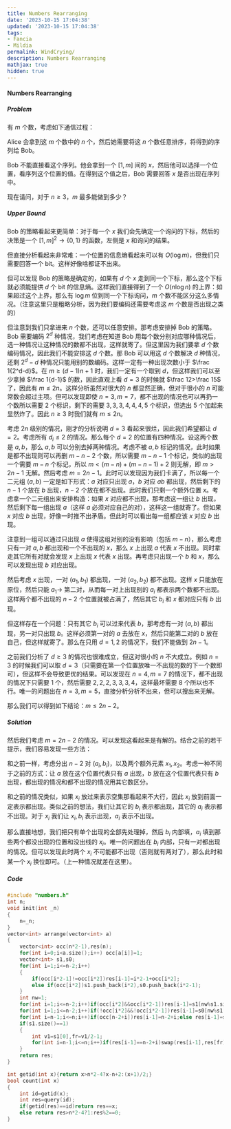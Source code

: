 ```yaml
---
title: Numbers Rearranging
date: '2023-10-15 17:04:38'
updated: '2023-10-15 17:04:38'
tags:
- Fancia
- Mildia
permalink: WindCrying/
description: Numbers Rearranging
mathjax: true
hidden: true
---
```



#### Numbers Rearranging

##### Problem

有 $m$ 个数，考虑如下通信过程：

Alice 会拿到这 $m$ 个数中的 $n$ 个，然后她需要将这 $n$ 个数任意排序，将得到的序列给 Bob。

Bob 不能直接看这个序列。他会拿到一个 $[1,m]$ 间的 $x$，然后他可以选择一个位置，看序列这个位置的值。在得到这个值之后，Bob 需要回答 $x$ 是否出现在序列中。

现在请问，对于 $n\geq 3$，$m$ 最多能做到多少？

##### Upper Bound

Bob 的策略看起来更简单：对于每一个 $x$ 我们会先确定一个询问的下标，然后的决策是一个 $[1,m]^2\to \{0,1\}$ 的函数，左侧是 $x$ 和询问的结果。

但直接分析看起来非常难：一个位置的信息熵看起来可以有 $O(\log m)$，但我们只需要回答一个 bit。这样好像啥都证不出来。

但可以发现 Bob 的策略是确定的，如果有 $d$ 个 $x$ 走到同一个下标，那么这个下标就必须能提供 $d$ 个 bit 的信息熵。这样我们直接得到了一个 $O(n\log n)$ 的上界：如果超过这个上界，那么有 $\log m$ 位到同一个下标询问，$m$ 个数不能区分这么多情况。（注意这里只是粗略分析，因为我们要编码还需要考虑这 $m$ 个数是否出现之类的）

但注意到我们只拿进来 $n$ 个数，还可以任意安排。那考虑安排掉 Bob 的策略。Bob 需要编码 $2^d$ 种情况，我们考虑在知道 Bob 用每个数分别对应哪种情况后，选一种情况让这种情况的数都不出现，这样就寄了。但这里因为我们要拿 $d$ 个数编码情况，因此我们不能安排这 $d$ 个数。那 Bob 可以用这 $d$ 个数解决 $d$ 种情况，还剩 $2^d-d$ 种情况只能用别的数编码。这样一定有一种出现次数小于 $\frac 1{2^d-d}$。在 $m\geq (d-1)n+1$ 时，我们一定有一个取到 $d$，但这样我们可以至少拿掉 $\frac 1{d-1}$ 的数，因此直观上看 $d=3$ 的时候就 $\frac 12>\frac 15$ 了，因此有 $m\leq 2n$。这样分析虽然对很大的 $n$ 都显然正确，但对于很小的 $n$ 可能常数会超过主项。但可以发现即使 $n=3,m=7$，都不出现的情况也可以再扔一个数所以需要 $2$ 个标识，剩下的需要 $3,3,3,4,4,4,5$ 个标识，但选出 $5$ 个加起来显然炸了。因此 $n\geq 3$ 时我们就有 $m\leq 2n$。

考虑 $2n$ 级别的情况，刚才的分析说明 $d=3$ 看起来很烂，因此我们希望都让 $d=2$。考虑所有 $d_i\leq 2$ 的情况。那么每个 $d=2$ 的位置有四种情况。设这两个数是 $a,b$，那么 $a,b$ 可以分别去掉两种情况。考虑不被 $a,b$ 标记的情况，此时如果是都不出现则可以再删 $m-n-2$ 个数，所以需要 $m-n-1$ 个标记，类似的出现一个需要 $m-n$ 个标记，所以 $m<(m-n)+(m-n-1)+2$ 则无解，即 $m>2n-1$ 无解。然后考虑 $m=2n-1$。此时可以发现因为我们卡满了，所以每一个二元组 $(a,b)$ 一定是如下形式：$a$ 对应只出现 $a$，$b$ 对应 $ab$ 都出现，然后剩下的 $n-1$ 个放在 $b$ 出现，$n-2$ 个放在都不出现。此时我们只剩一个额外位置 $x$。考虑拿一个二元组出来安排构造：如果 $x$ 对应都不出现，那考虑这一组让 $b$ 出现，然后剩下每一组出现 $a$（这样 $a$ 必须对应自己的对），这样这一组就寄了。但如果 $x$ 对应 $b$ 出现，好像一时推不出矛盾。但此时可以看出每一组都应该 $x$ 对应 $b$ 出现。

注意到一组可以通过只出现 $a$ 使得这组对别的没有影响（包括 $m-n$），那么考虑只有一对 $a,b$ 都出现和一个不出现的 $x$，那么 $x$ 上出现 $a$ 代表 $x$ 不出现。同时拿走其它所有对就会发现 $x$ 上出现 $x$ 代表 $x$ 出现。再考虑只出现一个 $b$ 和 $x$，那么可以发现出现 $b$ 对应出现。

然后考虑 $x$ 出现，一对 $(a_1,b_1)$ 都出现，一对 $(a_2,b_2)$ 都不出现。这样 $x$ 只能放在原位，然后只能 $a_1\to$ 第二对，从而每一对上出现别的 $a_i$ 都表示两个数都不出现。这样两个都不出现的 $n-2$ 个位置就被占满了，然后其它 $b_i$ 和 $x$ 都对应只有 $b$ 出现。

但这样存在一个问题：只有其它 $b_i$ 可以过来代表 $b$，那考虑有一对 $(a,b)$ 都出现，另一对只出现 $b$。这样必须第一对的 $a$ 去放在 $x$，然后只能第二对的 $b$ 放在自己，但这样就寄了。那么在只用 $d=1,2$ 的情况下，我们不能做到 $2n-1$。

之前我们分析了 $d\geq 3$ 的情况也很难成立，但这对很小的 $n$ 不大成立。例如 $n=3$ 的时候我们可以取 $d=3$（只需要在第一个位置放唯一不出现的数的下一个数即可），但这样不会导致更优的结果。可以发现在 $n=4,m=7$ 的情况下，都不出现的情况下只需要 $1$ 个，然后需要 $2,2,2,3,3,3,4$，这样最坏需要 $8$ 个所以也不行。唯一的问题出在 $n=3,m=5$，直接分析分析不出来，但可以搜出来无解。

那么我们可以得到如下结论：$m\leq 2n-2$。

##### Solution

然后我们考虑 $m=2n-2$ 的情况。可以发现这看起来是有解的。结合之前的若干提示，我们容易发现一些方法：

和之前一样，考虑分出 $n-2$ 对 $(a_i,b_i)$，以及两个额外元素 $x_1,x_2$。考虑一种不同于之前的方式：让 $a$ 放在这个位置代表只有 $a$ 出现，$b$ 放在这个位置代表只有 $b$ 出现，都出现的情况和都不出现的情况用其它数区分。

和之前的情况类似，如果 $x_i$ 放过来表示空集那看起来不大行，因此 $x_i$ 放到前面一定表示都出现。类似之前的想法，我们让其它的 $b_i$ 表示都出现，其它的 $a_i$ 表示都不出现。对于 $x_i$ 我们让 $x_i,b_i$ 表示出现，$a_i$ 表示不出现。

那么直接地想，我们把只有单个出现的全部先处理掉，然后 $b_i$ 内部填，$a_i$ 填到那些两个都没出现的位置和没出线的 $x_i$。唯一的问题出在 $b_i$ 内部，只有一对都出现的情况。但可以发现此时两个 $x_i$ 不可能都不出现（否则就有两对了），那么此时和某一个 $x_i$ 换位即可。（上一种情况就差在这里）。

##### Code

```cpp
#include "numbers.h"
int n;
void init(int _n)
{
    n=_n;
}
vector<int> arrange(vector<int> a)
{
    vector<int> occ(n*2-1),res(n);
    for(int i=0;i<a.size();i++) occ[a[i]]=1;
    vector<int> s1,s0;
    for(int i=1;i<=n-2;i++)
    {
        if(occ[i*2-1]!=occ[i*2])res[i-1]=i*2-1+occ[i*2];
        else if(occ[i*2])s1.push_back(i*2),s0.push_back(i*2-1);
    }
    int nw=1;
    for(int i=1;i<=n-2;i++)if(occ[i*2]&&occ[i*2-1])res[i-1]=s1[nw%s1.size()],nw++;
    for(int i=1;i<=n-2;i++)if(!occ[i*2]&&!occ[i*2-1])res[i-1]=s0[nw%s1.size()],nw++;
    for(int i=n-1;i<=n;i++)if(occ[n-2+i])res[i-1]=n-2+i;else res[i-1]=s0[nw%s1.size()],nw++;
    if(s1.size()==1)
    {
        int v1=s1[0],fr=v1/2-1;
        for(int i=n-1;i<=n;i++)if(res[i-1]==n-2+i)swap(res[i-1],res[fr]);
    }
    return res;
}

int getid(int x){return x>n*2-4?x-n+2:(x+1)/2;}
bool count(int x)
{
    int id=getid(x);
    int res=query(id);
    if(getid(res)==id)return res==x;
    else return res>n*2-4?1:res%2==0;
}
```